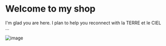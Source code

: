 # Welcome to my shop

I'm glad you are here. I plan to help you reconnect with la TERRE et le CIEL ...

![image](https://user-images.githubusercontent.com/12049360/108212818-9fe5bd80-712e-11eb-8ac7-98962a3f7af7.png)
